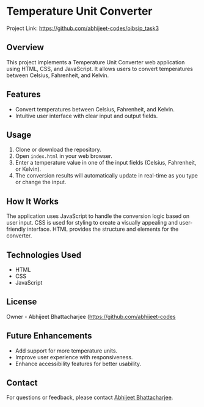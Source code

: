 # Temperature Unit Converter

Project Link: https://github.com/abhijeet-codes/oibsip_task3

## Overview

This project implements a Temperature Unit Converter web application using HTML, CSS, and JavaScript. It allows users to convert temperatures between Celsius, Fahrenheit, and Kelvin.

## Features

- Convert temperatures between Celsius, Fahrenheit, and Kelvin.
- Intuitive user interface with clear input and output fields.

## Usage

1. Clone or download the repository.
2. Open `index.html` in your web browser.
3. Enter a temperature value in one of the input fields (Celsius, Fahrenheit, or Kelvin).
4. The conversion results will automatically update in real-time as you type or change the input.

## How It Works

The application uses JavaScript to handle the conversion logic based on user input. CSS is used for styling to create a visually appealing and user-friendly interface. HTML provides the structure and elements for the converter.

## Technologies Used

- HTML
- CSS
- JavaScript

## License

Owner - Abhijeet Bhattacharjee (https://github.com/abhijeet-codes  


## Future Enhancements

- Add support for more temperature units.
- Improve user experience with responsiveness. 
- Enhance accessibility features for better usability.

## Contact

For questions or feedback, please contact [Abhijeet Bhattacharjee](mailto:abhijeetlogin22@gmail.com).
